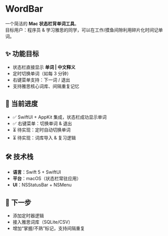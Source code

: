 # WordBar

一个简洁的 **Mac 状态栏背单词工具**。  
目标用户：程序员 & 学习雅思的同学，可以在工作/摸鱼间隙利用碎片化时间记单词。  

## ✨ 功能目标
- 状态栏直接显示 **单词 | 中文释义**  
- 定时切换单词（如每 3 分钟）  
- 右键菜单支持：下一词 / 退出  
- 支持雅思核心词库、间隔重复记忆  

## 📌 当前进度
- ✅ SwiftUI + AppKit 集成，状态栏成功显示单词  
- ✅ 右键菜单：切换单词 & 退出  
- ⏳ 待实现：定时自动切换单词  
- ⏳ 待实现：词库导入 & 复习逻辑  

## 🛠 技术栈
- **语言**：Swift 5 + SwiftUI  
- **平台**：macOS（状态栏常驻应用）  
- **UI**：NSStatusBar + NSMenu  

## 🚀 下一步
- 添加定时器逻辑  
- 接入雅思词库（SQLite/CSV）  
- 增加“掌握/不熟”标记，支持间隔重复  


